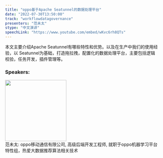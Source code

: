 ```yaml
---
title: "oppo基于Apache Seatunnel的数据处理平台"
date: "2022-07-30T13:50:00"
track: "workflowdatagovernance"
presenters: "范未太"
stype: "中文演讲"
speechLink: "https://www.youtube.com/embed/wKvc6rh8QTs"
---
```

本文主要介绍Apache Seatunnel有哪些特性和优势。以及在生产中我们的使用经验，以 Seatunnel为基础，打造拖拉拽，配置化的数据处理平台，主要包括逻辑校验，任务开发，插件管理等。
 ### Speakers: 
 <img src="images/speaker/1100.png" width="200" /><br>范未太: oppo移动通信有限公司, 高级后端开发工程师, 就职于oppo机器学习平台特性组，热爱大数据推荐算法相关技术

 
